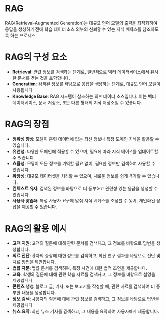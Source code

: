 # RAG

RAG(Retrieval-Augmented Generation)는 대규모 언어 모델의 출력을 최적화하여 응답을 생성하기 전에 학습 데이터 소스 외부의 신뢰할 수 있는 지식 베이스를 참조하도록 하는 프로세스

# RAG의 구성 요소
- **Retrieval**: 관련 정보를 검색하는 단계로, 일반적으로 벡터 데이터베이스에서 유사한 문서를 찾는 것을 포함합니다.
- **Generation**: 검색된 정보를 바탕으로 응답을 생성하는 단계로, 대규모 언어 모델이 사용됩니다.
- **Knowledge Base**: RAG 시스템이 참조하는 외부 데이터 소스입니다. 이는 벡터 데이터베이스, 문서 저장소, 또는 다른 형태의 지식 저장소일 수 있습니다.        

# RAG의 장점
- **정확성 향상**: 모델이 훈련 데이터에 없는 최신 정보나 특정 도메인 지식을 활용할 수 있습니다.
- **유연성**: 다양한 도메인에 적용할 수 있으며, 필요에 따라 지식 베이스를 업데이트할 수 있습니다.
- **효율성**: 모델이 모든 정보를 기억할 필요 없이, 필요한 정보만 검색하여 사용할 수 있습니다.
- **확장성**: 대규모 데이터셋을 처리할 수 있으며, 새로운 정보를 쉽게 추가할 수 있습니다.
- **컨텍스트 유지**: 검색된 정보를 바탕으로 더 풍부하고 관련성 있는 응답을 생성할 수 있습니다.
- **사용자 맞춤화**: 특정 사용자 요구에 맞춰 지식 베이스를 조정할 수 있어, 개인화된 응답을 제공할 수 있습니다.


# RAG의 활용 예시
- **고객 지원**: 고객의 질문에 대해 관련 문서를 검색하고, 그 정보를 바탕으로 답변을 생성합니다.
- **의료 진단**: 환자의 증상에 대한 정보를 검색하고, 최신 연구 결과를 바탕으로 진단 및 치료 방법을 제안합니다.
- **법률 자문**: 법률 문서를 검색하여, 특정 사건에 대한 법적 조언을 제공합니다.
- **교육**: 학생의 질문에 대해 관련 학습 자료를 검색하고, 그 정보를 바탕으로 설명을 제공합니다.
- **콘텐츠 생성**: 블로그 글, 기사, 또는 보고서를 작성할 때, 관련 자료를 검색하여 더 풍부한 내용을 생성합니다.
- **정보 검색**: 사용자의 질문에 대해 관련 정보를 검색하고, 그 정보를 바탕으로 답변을 제공합니다.
- **뉴스 요약**: 최신 뉴스 기사를 검색하고, 그 내용을 요약하여 사용자에게 제공합니다.       

